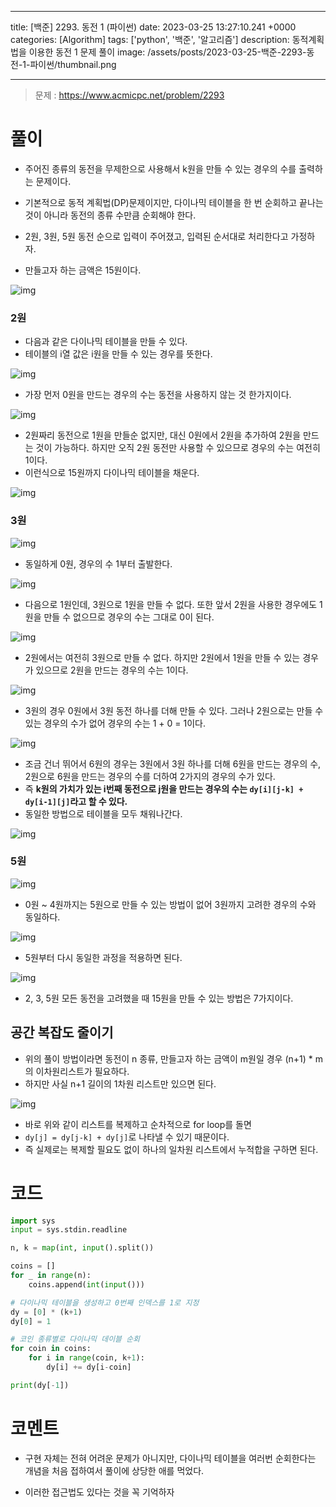 

---
title: [백준] 2293. 동전 1 (파이썬)
date: 2023-03-25 13:27:10.241 +0000
categories: [Algorithm]
tags: ['python', '백준', '알고리즘']
description: 동적계획법을 이용한 동전 1 문제 풀이
image: /assets/posts/2023-03-25-백준-2293-동전-1-파이썬/thumbnail.png

---

> 문제 : https://www.acmicpc.net/problem/2293


# 풀이

- 주어진 종류의 동전을 무제한으로 사용해서 k원을 만들 수 있는 경우의 수를 출력하는 문제이다.
- 기본적으로 동적 계획법(DP)문제이지만, 다이나믹 테이블을 한 번 순회하고 끝나는 것이 아니라 동전의 종류 수만큼 순회해야 한다.


- 2원, 3원, 5원 동전 순으로 입력이 주어졌고, 입력된 순서대로 처리한다고 가정하자.
- 만들고자 하는 금액은 15원이다.

![img](/assets/posts/2023-03-25-백준-2293-동전-1-파이썬/img0.png)

### 2원

- 다음과 같은 다이나믹 테이블을 만들 수 있다.
- 테이블의 i열 값은 i원을 만들 수 있는 경우를 뜻한다. 

![img](/assets/posts/2023-03-25-백준-2293-동전-1-파이썬/img1.png)

- 가장 먼저 0원을 만드는 경우의 수는 동전을 사용하지 않는 것 한가지이다.

![img](/assets/posts/2023-03-25-백준-2293-동전-1-파이썬/img2.png)

- 2원짜리 동전으로 1원을 만들순 없지만, 대신 0원에서 2원을 추가하여 2원을 만드는 것이 가능하다. 하지만 오직 2원 동전만 사용할 수 있으므로 경우의 수는 여전히 1이다.
- 이런식으로 15원까지 다이나믹 테이블을 채운다.

![img](/assets/posts/2023-03-25-백준-2293-동전-1-파이썬/img3.png)

### 3원

![img](/assets/posts/2023-03-25-백준-2293-동전-1-파이썬/img4.png)

- 동일하게 0원, 경우의 수 1부터 출발한다.

![img](/assets/posts/2023-03-25-백준-2293-동전-1-파이썬/img5.png)

- 다음으로 1원인데, 3원으로 1원을 만들 수 없다. 또한 앞서 2원을 사용한 경우에도 1원을 만들 수 없으므로 경우의 수는 그대로 0이 된다.

![img](/assets/posts/2023-03-25-백준-2293-동전-1-파이썬/img6.png)

- 2원에서는 여전히 3원으로 만들 수 없다. 하지만 2원에서 1원을 만들 수 있는 경우가 있으므로 2원을 만드는 경우의 수는 1이다.

![img](/assets/posts/2023-03-25-백준-2293-동전-1-파이썬/img7.png)

- 3원의 경우 0원에서 3원 동전 하나를 더해 만들 수 있다. 그러나 2원으로는 만들 수 있는 경우의 수가 없어 경우의 수는 1 + 0 = 1이다.

![img](/assets/posts/2023-03-25-백준-2293-동전-1-파이썬/img8.png)

- 조금 건너 뛰어서 6원의 경우는 3원에서 3원 하나를 더해 6원을 만드는 경우의 수, 2원으로 6원을 만드는 경우의 수를 더하여 2가지의 경우의 수가 있다.
- 즉 **k원의 가치가 있는 i번째 동전으로 j원을 만드는 경우의 수는 `dy[i][j-k] + dy[i-1][j]`라고 할 수 있다.**
- 동일한 방법으로 테이블을 모두 채워나간다.

![img](/assets/posts/2023-03-25-백준-2293-동전-1-파이썬/img9.png)

### 5원

![img](/assets/posts/2023-03-25-백준-2293-동전-1-파이썬/img10.png)

- 0원 ~ 4원까지는 5원으로 만들 수 있는 방법이 없어 3원까지 고려한 경우의 수와 동일하다.

![img](/assets/posts/2023-03-25-백준-2293-동전-1-파이썬/img11.png)

- 5원부터 다시 동일한 과정을 적용하면 된다.

![img](/assets/posts/2023-03-25-백준-2293-동전-1-파이썬/img12.png)

- 2, 3, 5원 모든 동전을 고려했을 때 15원을 만들 수 있는 방법은 7가지이다.

## 공간 복잡도 줄이기

- 위의 풀이 방법이라면 동전이 n 종류, 만들고자 하는 금액이 m원일 경우 (n+1) * m의 이차원리스트가 필요하다. 
- 하지만 사실 n+1 길이의 1차원 리스트만 있으면 된다.

![img](/assets/posts/2023-03-25-백준-2293-동전-1-파이썬/img13.png)

- 바로 위와 같이 리스트를 복제하고 순차적으로 for loop를 돌면
- `dy[j] = dy[j-k] + dy[j]`로 나타낼 수 있기 때문이다.
- 즉 실제로는 복제할 필요도 없이 하나의 일차원 리스트에서 누적합을 구하면 된다.

# 코드

```python
import sys
input = sys.stdin.readline

n, k = map(int, input().split())

coins = []
for _ in range(n):
    coins.append(int(input()))

# 다이나믹 테이블을 생성하고 0번째 인덱스를 1로 지정
dy = [0] * (k+1)
dy[0] = 1

# 코인 종류별로 다이나믹 데이블 순회
for coin in coins: 
    for i in range(coin, k+1):
        dy[i] += dy[i-coin]

print(dy[-1])
```
# 코멘트

- 구현 자체는 전혀 어려운 문제가 아니지만, 다이나믹 테이블을 여러번 순회한다는 개념을 처음 접하여서 풀이에 상당한 애를 먹었다.

- 이러한 접근법도 있다는 것을 꼭 기억하자



        